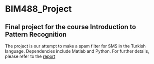# BIM488_Project
## Final project for the course Introduction to Pattern Recognition

The project is our attempt to make a spam filter for SMS in the Turkish language. Dependencies include Matlab and Python. 
For further details, please refer to the [report](../master/BIM488_Project_Report.pdf)
